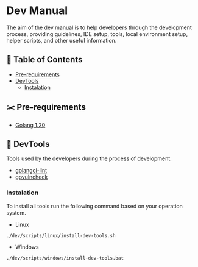 # Dev Manual

<p>The aim of the dev manual is to help developers through the development process, providing guidelines, IDE setup, tools, local environment setup, helper scripts, and other useful information. </p>

##  📔 Table of Contents
<!--ts-->
   * [Pre-requirements](#✂️-pre-requirements)
   * [DevTools](#🔨-devtools)
      * [Instalation](#instalation)
<!--te-->

## ✂️ Pre-requirements
* [Golang 1.20](https://go.dev/doc/install)

## 🔨 DevTools
Tools used by the developers during the process of development.

* [golangci-lint](https://golangci-lint.run/)
* [govulncheck](https://pkg.go.dev/golang.org/x/vuln/cmd/govulncheck)

### Instalation

To install all tools run the following command based on your operation system.

* Linux

```
./dev/scripts/linux/install-dev-tools.sh
```

* Windows
```
./dev/scripts/windows/install-dev-tools.bat
```